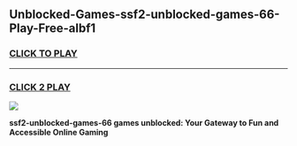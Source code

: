 
## Unblocked-Games-ssf2-unblocked-games-66-Play-Free-albf1
<h3>
<a href="https://premium76.site?title=ssf2-unblocked-games-66&ref=21A">CLICK TO PLAY</a></h3>
<hr>

<h3>
<a href="https://premium76.site?title=ssf2-unblocked-games-66&ref=21A">CLICK 2 PLAY</a>
  
</h3>

<a href="https://premium76.site?title=ssf2-unblocked-games-66&ref=21A"><img src="https://clearcache.store/games.png"></a>


**ssf2-unblocked-games-66 games unblocked: Your Gateway to Fun and Accessible Online Gaming**
